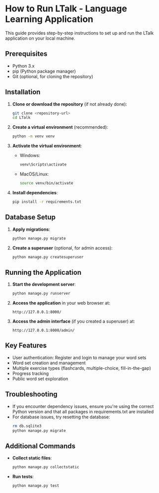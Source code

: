 # How to Run LTalk - Language Learning Application

This guide provides step-by-step instructions to set up and run the LTalk application on your local machine.

## Prerequisites

- Python 3.x
- pip (Python package manager)
- Git (optional, for cloning the repository)

## Installation

1. **Clone or download the repository** (if not already done):
   ```bash
   git clone <repository-url>
   cd LTalk
   ```

2. **Create a virtual environment** (recommended):
   ```bash
   python -m venv venv
   ```

3. **Activate the virtual environment**:
   - Windows:
     ```bash
     venv\Scripts\activate
     ```
   - MacOS/Linux:
     ```bash
     source venv/bin/activate
     ```

4. **Install dependencies**:
   ```bash
   pip install -r requirements.txt
   ```

## Database Setup

1. **Apply migrations**:
   ```bash
   python manage.py migrate
   ```

2. **Create a superuser** (optional, for admin access):
   ```bash
   python manage.py createsuperuser
   ```

## Running the Application

1. **Start the development server**:
   ```bash
   python manage.py runserver
   ```

2. **Access the application** in your web browser at:
   ```
   http://127.0.0.1:8000/
   ```

3. **Access the admin interface** (if you created a superuser) at:
   ```
   http://127.0.0.1:8000/admin/
   ```

## Key Features

- User authentication: Register and login to manage your word sets
- Word set creation and management
- Multiple exercise types (flashcards, multiple-choice, fill-in-the-gap)
- Progress tracking
- Public word set exploration

## Troubleshooting

- If you encounter dependency issues, ensure you're using the correct Python version and that all packages in requirements.txt are installed
- For database issues, try resetting the database:
  ```bash
  rm db.sqlite3
  python manage.py migrate
  ```

## Additional Commands

- **Collect static files**:
  ```bash
  python manage.py collectstatic
  ```

- **Run tests**:
  ```bash
  python manage.py test
  ``` 